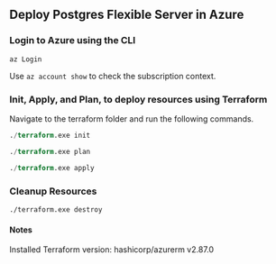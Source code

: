 
## Deploy Postgres Flexible Server in Azure

### Login to Azure using the CLI

```
az Login
```

Use `az account show` to check the subscription context.


### Init, Apply, and Plan, to deploy resources using Terraform


Navigate to the terraform folder and run the following commands.

```terraform
./terraform.exe init

./terraform.exe plan

./terraform.exe apply
```

### Cleanup Resources

```
./terraform.exe destroy
```

#### Notes

Installed Terraform version: hashicorp/azurerm v2.87.0 